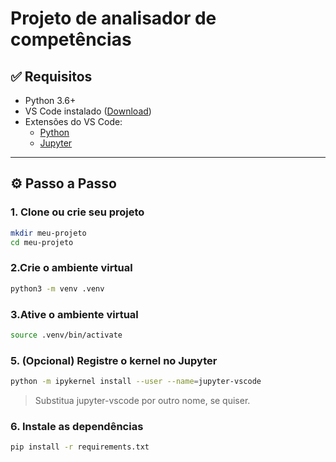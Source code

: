 # Projeto de analisador de competências

## ✅ Requisitos

- Python 3.6+
- VS Code instalado ([Download](https://code.visualstudio.com/))
- Extensões do VS Code:
  - [Python](https://marketplace.visualstudio.com/items?itemName=ms-python.python)
  - [Jupyter](https://marketplace.visualstudio.com/items?itemName=ms-toolsai.jupyter)

---

## ⚙️ Passo a Passo

### 1. Clone ou crie seu projeto
```bash
mkdir meu-projeto
cd meu-projeto
```
### 2.Crie o ambiente virtual
```bash
python3 -m venv .venv
```
### 3.Ative o ambiente virtual
```bash
source .venv/bin/activate
```
### 5. (Opcional) Registre o kernel no Jupyter
```bash
python -m ipykernel install --user --name=jupyter-vscode
```
> Substitua jupyter-vscode por outro nome, se quiser.
### 6. Instale as dependências

```bash
pip install -r requirements.txt
```